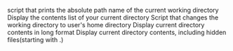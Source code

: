script that prints the absolute path name of the current working  directory
Display the contents list of your current directory
Script that changes the working directory to user's home directory
Display current directory contents in long format
Display current directory contents, including hidden files(starting with .)
